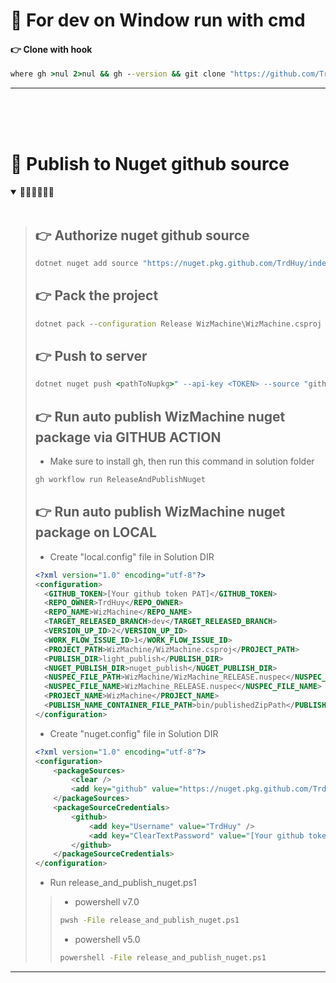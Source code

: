 # 💩 For dev on Window run with cmd

#### 👉 Clone with hook
``` cmd
where gh >nul 2>nul && gh --version && git clone "https://github.com/TrdHuy/WizMachine.git" && cd "WizMachine" && powershell -command "$response = gh api repos/TrdHuy/WizMachine/contents/commit-msg?ref=document | ConvertFrom-Json; $decodedContent = [System.Text.Encoding]::UTF8.GetString([System.Convert]::FromBase64String($response.content)); Write-Host $decodedContent" > .git\hooks\commit-msg || echo GitHub CLI (gh) was not installed.
```
---
</br>
</br>
</br>

# 💩 Publish to Nuget github source
<details open>
<summary>
 🌵🌵🌵🌵🌵🌵
</summary>
</br>

> ## 👉 Authorize nuget github source
> ``` cmd
> dotnet nuget add source "https://nuget.pkg.github.com/TrdHuy/index.json" --name "github" --username "trdtranduchuy@gmail.com" --password <TOKEN>
> ```
>
> ## 👉 Pack the project
> ``` cmd
> dotnet pack --configuration Release WizMachine\WizMachine.csproj -p:NuspecFile=WizMachine_RELEASE.nuspec
> ```
> 
> ## 👉 Push to server
> ``` cmd
> dotnet nuget push <pathToNupkg>" --api-key <TOKEN> --source "github"
> ```
> ## 👉 Run auto publish WizMachine nuget package via GITHUB ACTION
> * Make sure to install gh, then run this command in solution folder
> ```cmd
> gh workflow run ReleaseAndPublishNuget
> ```
> ## 👉 Run auto publish WizMachine nuget package on LOCAL
>
> * Create "local.config" file in Solution DIR
> ``` xml
> <?xml version="1.0" encoding="utf-8"?>
> <configuration>
> 	<GITHUB_TOKEN>[Your github token PAT]</GITHUB_TOKEN>
> 	<REPO_OWNER>TrdHuy</REPO_OWNER>
> 	<REPO_NAME>WizMachine</REPO_NAME>
> 	<TARGET_RELEASED_BRANCH>dev</TARGET_RELEASED_BRANCH>
> 	<VERSION_UP_ID>2</VERSION_UP_ID>
> 	<WORK_FLOW_ISSUE_ID>1</WORK_FLOW_ISSUE_ID>
> 	<PROJECT_PATH>WizMachine/WizMachine.csproj</PROJECT_PATH>
> 	<PUBLISH_DIR>light_publish</PUBLISH_DIR>
> 	<NUGET_PUBLISH_DIR>nuget_publish</NUGET_PUBLISH_DIR>
> 	<NUSPEC_FILE_PATH>WizMachine/WizMachine_RELEASE.nuspec</NUSPEC_FILE_PATH>
> 	<NUSPEC_FILE_NAME>WizMachine_RELEASE.nuspec</NUSPEC_FILE_NAME>
> 	<PROJECT_NAME>WizMachine</PROJECT_NAME>
> 	<PUBLISH_NAME_CONTAINER_FILE_PATH>bin/publishedZipPath</PUBLISH_NAME_CONTAINER_FILE_PATH>
> </configuration>
> ```
> * Create "nuget.config" file in Solution DIR
> ``` xml
> <?xml version="1.0" encoding="utf-8"?>
> <configuration>
>     <packageSources>
>         <clear />
>         <add key="github" value="https://nuget.pkg.github.com/TrdHuy/index.json" />
>     </packageSources>
>     <packageSourceCredentials>
>         <github>
>             <add key="Username" value="TrdHuy" />
>             <add key="ClearTextPassword" value="[Your github token PAT]" />
>         </github>
>     </packageSourceCredentials>
> </configuration>
> ```
> * Run release_and_publish_nuget.ps1
> > * powershell v7.0
> > ```cmd
> > pwsh -File release_and_publish_nuget.ps1
> > ```
> > * powershell v5.0
> > ```cmd
> > powershell -File release_and_publish_nuget.ps1
> > ```
</details>

---
